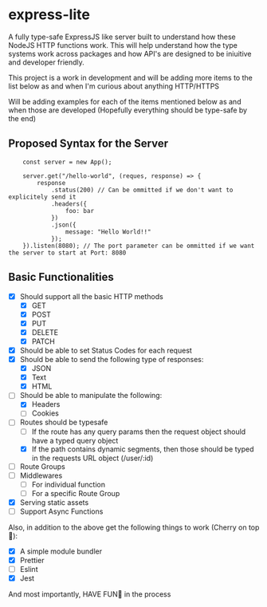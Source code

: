 # express-lite

A fully type-safe ExpressJS like server built to understand how these NodeJS HTTP functions work. This will help understand how the type systems work across packages and how API's are designed to be iniuitive and developer friendly.

This project is a work in development and will be adding more items to the list below as and when I'm curious about anything HTTP/HTTPS

Will be adding examples for each of the items mentioned below as and when those are developed (Hopefully everything should be type-safe by the end)

## Proposed Syntax for the Server

```TS
    const server = new App();

    server.get("/hello-world", (reques, response) => {
        response
            .status(200) // Can be ommitted if we don't want to explicitely send it
            .headers({
                foo: bar
            })
            .json({
                message: "Hello World!!"
            });
    }).listen(8080); // The port parameter can be ommitted if we want the server to start at Port: 8080
```

## Basic Functionalities

- [x] Should support all the basic HTTP methods
  - [x] GET
  - [x] POST
  - [x] PUT
  - [x] DELETE
  - [x] PATCH
- [x] Should be able to set Status Codes for each request
- [x] Should be able to send the following type of responses:
  - [x] JSON
  - [x] Text
  - [x] HTML
- [ ] Should be able to manipulate the following:
  - [x] Headers
  - [ ] Cookies
- [ ] Routes should be typesafe
  - [ ] If the route has any query params then the request object should have a typed query object
  - [x] If the path contains dynamic segments, then those should be typed in the requests URL object (/user/:id)
- [ ] Route Groups
- [ ] Middlewares
  - [ ] For individual function
  - [ ] For a specific Route Group
- [x] Serving static assets
- [ ] Support Async Functions

Also, in addition to the above get the following things to work (Cherry on top 🤌):

- [x] A simple module bundler
- [x] Prettier
- [ ] Eslint
- [x] Jest

And most importantly, HAVE FUN🕺 in the process
